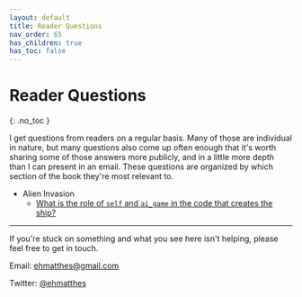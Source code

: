 ```yaml
---
layout: default
title: Reader Questions
nav_order: 65
has_children: true
has_toc: false
---
```


# Reader Questions
{: .no_toc }

I get questions from readers on a regular basis. Many of those are individual in nature, but many questions also come up often enough that it's worth sharing some of those answers more publicly, and in a little more depth than I can present in an email. These questions are organized by which section of the book they're most relevant to.

- Alien Invasion
  - [What is the role of `self` and `ai_game` in the code that creates the ship?](../reader_questions/ship_self/)

---

If you're stuck on something and what you see here isn't helping, please feel free to get in touch.

Email: [ehmatthes@gmail.com](mailto:ehmatthes@gmail.com)

Twitter: [@ehmatthes](https://twitter.com/ehmatthes/)